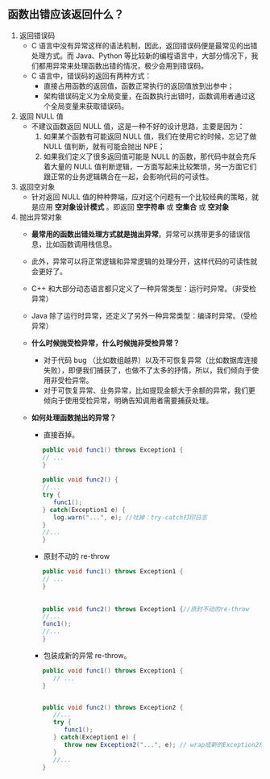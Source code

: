 ## 函数出错应该返回什么？
1. 返回错误码
   - C 语言中没有异常这样的语法机制，因此，返回错误码便是最常见的出错处理方式。而 Java、Python 等比较新的编程语言中，大部分情况下，我们都用异常来处理函数出错的情况，极少会用到错误码。
   - C 语言中，错误码的返回有两种方式：
     - 直接占用函数的返回值，函数正常执行的返回值放到出参中；
     - 架构错误码定义为全局变量，在函数执行出错时，函数调用者通过这个全局变量来获取错误码。
2. 返回 NULL 值
   - 不建议函数返回 NULL 值，这是一种不好的设计思路，主要是因为：
      1. 如果某个函数有可能返回 NULL 值，我们在使用它的时候，忘记了做 NULL 值判断，就有可能会抛出 NPE；
      2. 如果我们定义了很多返回值可能是 NULL 的函数，那代码中就会充斥着大量的 NULL 值判断逻辑，一方面写起来比较繁琐，另一方面它们跟正常的业务逻辑耦合在一起，会影响代码的可读性。
3. 返回空对象
   - 针对返回 NULL 值的种种弊端，应对这个问题有一个比较经典的策略，就是应用 **空对象设计模式** 。即返回 **空字符串** 或 **空集合** 或 **空对象**
4. 抛出异常对象
   - **最常用的函数出错处理方式就是抛出异常**。异常可以携带更多的错误信息，比如函数调用栈信息。
   - 此外，异常可以将正常逻辑和异常逻辑的处理分开，这样代码的可读性就会更好了。
   - C++ 和大部分动态语言都只定义了一种异常类型：运行时异常。（非受检异常）
   - Java 除了运行时异常，还定义了另外一种异常类型：编译时异常。（受检异常）
   - **什么时候抛受检异常，什么时候抛非受检异常？**
     - 对于代码 bug （比如数组越界）以及不可恢复异常（比如数据库连接失败），即便我们捕获了，也做不了太多的抒情，所以，我们倾向于使用非受检异常。
     - 对于可恢复异常、业务异常，比如提现金额大于余额的异常，我们更倾向于使用受检异常，明确告知调用者需要捕获处理。
   - **如何处理函数抛出的异常？**
     - 直接吞掉。

      ```java
         public void func1() throws Exception1 {
         // ...
         }
         
         public void func2() {
         //...
         try {
            func1();
         } catch(Exception1 e) {
            log.warn("...", e); //吐掉：try-catch打印日志
         }
         //...
         }
      ```

     - 原封不动的 re-throw  

      ```java
         public void func1() throws Exception1 {
         // ...
         }
         
         
         public void func2() throws Exception1 {//原封不动的re-throw    Exception1
         //...
         func1();
         //...
         }
      ```

     - 包装成新的异常 re-throw。

      ```java
         public void func1() throws Exception1 {
            // ...
         }


         public void func2() throws Exception2 {
            //...
            try {
               func1();
            } catch(Exception1 e) {
               throw new Exception2("...", e); // wrap成新的Exception2然后re-throw
            }
            //...
         }
      ```